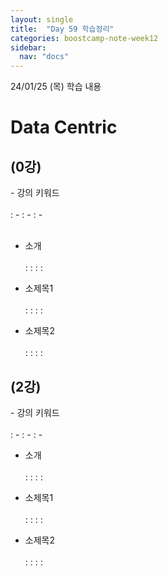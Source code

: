 ```yaml
---
layout: single
title:  "Day 59 학습정리"
categories: boostcamp-note-week12
sidebar:
  nav: "docs"
---
```


24/01/25 (목) 학습 내용

<h1>Data Centric</h1>

<h2>(0강) </h2>
- 강의 키워드<br><br>
: - 
: - 
: - 
<br><br>

- 소개<br><br>
: :
: : 

- 소제목1<br><br>
: :
: : 

- 소제목2<br><br>
: :
: :


<h2>(2강)</h2>
- 강의 키워드<br><br>
: - 
: - 
: - 

- 소개<br><br>
: :
: : 

- 소제목1<br><br>
: :
: : 

- 소제목2<br><br>
: :
: :

